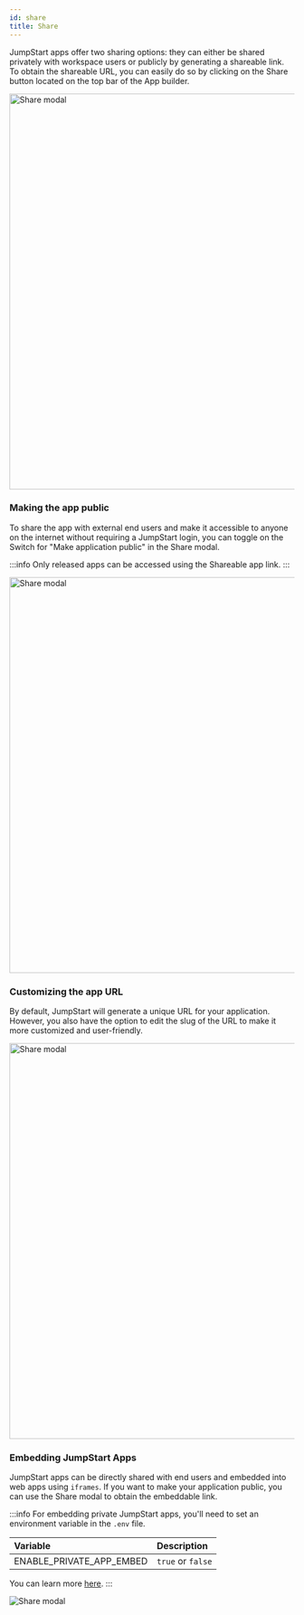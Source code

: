 ```yaml
---
id: share
title: Share
---
```


JumpStart apps offer two sharing options: they can either be shared privately with workspace users or publicly by generating a shareable link. To obtain the shareable URL, you can easily do so by clicking on the Share button located on the top bar of the App builder.

<div style={{textAlign: 'center'}}>

<img className="screenshot-full" src="/img/v2-beta/app-builder/share/sharenew1.png" alt="Share modal" width='700'/>

</div>

### Making the app public

To share the app with external end users and make it accessible to anyone on the internet without requiring a JumpStart login, you can toggle on the Switch for "Make application public" in the Share modal.

:::info
Only released apps can be accessed using the Shareable app link.
:::

<div style={{textAlign: 'center'}}>

<img className="screenshot-full" src="/img/v2-beta/app-builder/share/publicnew1.png" alt="Share modal" width='700'/>

</div>

### Customizing the app URL

By default, JumpStart will generate a unique URL for your application. However, you also have the option to edit the slug of the URL to make it more customized and user-friendly.

<div style={{textAlign: 'center'}}>

<img className="screenshot-full" src="/img/v2-beta/app-builder/share/edit1.png" alt="Share modal" width='700'/>

</div>

### Embedding JumpStart Apps

JumpStart apps can be directly shared with end users and embedded into web apps using `iframes`. If you want to make your application public, you can use the Share modal to obtain the embeddable link.

:::info
For embedding private JumpStart apps, you'll need to set an environment variable in the `.env` file.

| Variable        | Description                           |
|:-------------- |:------------------------------------ |
| ENABLE_PRIVATE_APP_EMBED | `true` or `false` |

You can learn more [here](/docs/setup/env-vars#enabling-embedding-of-private-apps).
:::

<div style={{textAlign: 'center'}}>

<img className="screenshot-full" src="/img/v2-beta/app-builder/share/embeddtj.gif" alt="Share modal" />

</div>